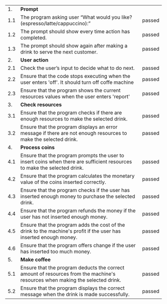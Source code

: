 |     |                                                                                                                              |        |
| --- |------------------------------------------------------------------------------------------------------------------------------| ------ |
| 1.  | **Prompt**                                                                                                                   |        |
| 1.1 | The program asking user “What would you like? (espresso/latte/cappuccino):”                                                  | passed |
| 1.2 | The prompt should show every time action has completed.                                                                      | passed |
| 1.3 | The prompt should show again after making a drink to serve the next customer.                                                | passed |
| 2.  | **User action**                                                                                                              |        |
| 2.1 | Check the user’s input to decide what to do next.                                                                            | passed |
| 2.2 | Ensure that the code stops executing when the user enters 'off'. It should turn off coffe machine                            | passed |
| 2.3 | Ensure that the program shows the current resources values when the user enters 'report'                                     | passed |
| 3.  | **Check resources**                                                                                                          |        |
| 3.1 | Ensure that the program checks if there are enough resources to make the selected drink.                                     | passed |
| 3.2 | Ensure that the program displays an error message if there are not enough resources to make the selected drink.              | passed |
| 4.  | **Process coins**                                                                                                            |        |
| 4.1 | Ensure that the program prompts the user to insert coins when there are sufficient resources to make the selected drink.     | passed |
| 4.2 | Ensure that the program calculates the monetary value of the coins inserted correctly.                                       | passed |
| 4.3 | Ensure that the program checks if the user has inserted enough money to purchase the selected drink.                         | passed |
| 4.4 | Ensure that the program refunds the money if the user has not inserted enough money.                                         | passed |
| 4.5 | Ensure that the program adds the cost of the drink to the machine's profit if the user has inserted enough money.            | passed |
| 4.6 | Ensure that the program offers change if the user has inserted too much money.                                               | passed |
| 5.  | **Make coffee**                                                                                                              |        |
| 5.1 | Ensure that the program deducts the correct amount of resources from the machine's resources when making the selected drink. | passed |
| 5.2 | Ensure that the program displays the correct message when the drink is made successfully.                                    | passed |